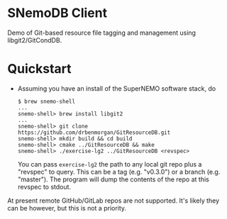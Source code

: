 SNemoDB Client
==============

Demo of Git-based resource file tagging and management using libgit2/GitCondDB.

Quickstart
======

- Assuming you have an install of the SuperNEMO software stack, do

  ```
  $ brew snemo-shell
  ...
  snemo-shell> brew install libgit2
  ...
  snemo-shell> git clone https://github.com/drbenmorgan/GitResourceDB.git
  snemo-shell> mkdir build && cd build
  snemo-shell> cmake ../GitResourceDB && make
  snemo-shell> ./exercise-lg2 ../GitResourceDB <revspec>
  ```

  You can pass `exercise-lg2` the path to any local git repo plus a "revspec"
  to query. This can be a tag (e.g. "v0.3.0") or a branch (e.g. "master").
  The program will dump the contents of the repo at this revspec to stdout.

At present remote GitHub/GitLab repos are not supported. It's likely they
can be however, but this is not a priority.



